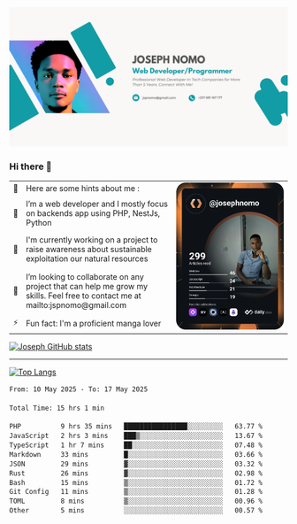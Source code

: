 ![Banner of my profile!](/Joseph_NOMO_NEW.png "Banner")

### Hi there 👋

<!--- | --  | 👋  | Here are some hints about me :                                                                                                 | <td rowspan=6><img src="/devcard.svg" width="400" alt="Joseph NOMO's Dev Card"/></td> |
| --- | --- | ------------------------------------------------------------------------------------------------------------------------------ | ------------------------------------------------------------------------------------- |
| --  | 🔭  | I’m a web developer and I mostly focus on backends app using PHP, NestJs, Python                                               |
| --  | 🦁  | I'm currently working on a project to raise awareness about sustainable exploitation our natural resources                     |
| --  | 👯  | I’m looking to collaborate on any project that can help me grow my skills. Feel free to contact me at mailto:jspnomo@gmail.com |
| --  | ⚡  | Fun fact: I'm a proficient manga lover                                                                                         |
--->

<table>
    <tr>
        <td width="1%">👋</td>
        <td width="55%">Here are some hints about me :</td>
        <td rowspan=6 width="44%"><img src="/devcard.svg" width="400" alt="Joseph NOMO's Dev Card"/></td>
    </tr>
    <tr>
        <td>🔭</td>
        <td>I’m a web developer and I mostly focus on backends app using PHP, NestJs, Python</td>
    </tr>
    <tr>
        <td>🦁</td>
        <td>I'm currently working on a project to raise awareness about sustainable exploitation our natural resources</td>
    </tr>
    <tr>
        <td>👯</td>
        <td>I’m looking to collaborate on any project that can help me grow my skills. Feel free to contact me at mailto:jspnomo@gmail.com</td>
    </tr>
    <tr>
        <td>⚡</td>
        <td>Fun fact: I'm a proficient manga lover</td>
    </tr>

</table>

[![Joseph GitHub stats](https://github-readme-stats-seven-sigma-53.vercel.app/api?username=Jspascal)](https://github.com/Jspascal/github-readme-stats)

---

[![Top Langs](https://github-readme-stats-seven-sigma-53.vercel.app/api/top-langs/?username=Jspascal&layout=compact)](https://github.com/Jspascal/github-readme-stats)

<!--START_SECTION:waka-->

```txt
From: 10 May 2025 - To: 17 May 2025

Total Time: 15 hrs 1 min

PHP          9 hrs 35 mins   ████████████████░░░░░░░░░   63.77 %
JavaScript   2 hrs 3 mins    ███▒░░░░░░░░░░░░░░░░░░░░░   13.67 %
TypeScript   1 hr 7 mins     ██░░░░░░░░░░░░░░░░░░░░░░░   07.48 %
Markdown     33 mins         █░░░░░░░░░░░░░░░░░░░░░░░░   03.66 %
JSON         29 mins         ▓░░░░░░░░░░░░░░░░░░░░░░░░   03.32 %
Rust         26 mins         ▓░░░░░░░░░░░░░░░░░░░░░░░░   02.98 %
Bash         15 mins         ▒░░░░░░░░░░░░░░░░░░░░░░░░   01.72 %
Git Config   11 mins         ▒░░░░░░░░░░░░░░░░░░░░░░░░   01.28 %
TOML         8 mins          ▒░░░░░░░░░░░░░░░░░░░░░░░░   00.96 %
Other        5 mins          ░░░░░░░░░░░░░░░░░░░░░░░░░   00.57 %
```

<!--END_SECTION:waka-->
